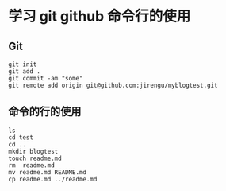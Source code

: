 # 学习 git github 命令行的使用

## Git
```
git init
git add .
git commit -am "some"
git remote add origin git@github.com:jirengu/myblogtest.git
```

## 命令的行的使用
```
ls
cd test
cd ..
mkdir blogtest
touch readme.md
rm  readme.md
mv readme.md README.md
cp readme.md ../readme.md
```